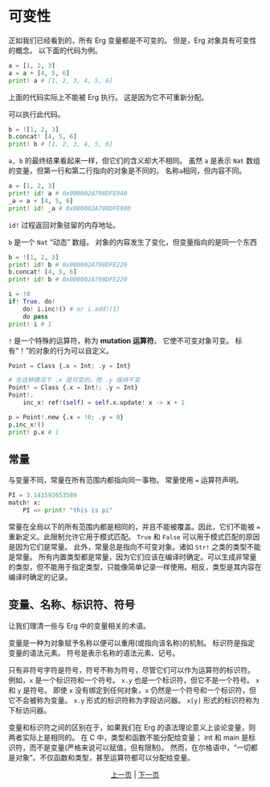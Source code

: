 # 可变性

正如我们已经看到的，所有 Erg 变量都是不可变的。 但是，Erg 对象具有可变性的概念。
以下面的代码为例。

```python
a = [1, 2, 3]
a = a + [4, 5, 6]
print! a # [1, 2, 3, 4, 5, 6]
```

上面的代码实际上不能被 Erg 执行。 这是因为它不可重新分配。

可以执行此代码。

```python
b = ![1, 2, 3]
b.concat! [4, 5, 6]
print! b # [1, 2, 3, 4, 5, 6]
```

`a, b` 的最终结果看起来一样，但它们的含义却大不相同。
虽然 `a` 是表示 `Nat` 数组的变量，但第一行和第二行指向的对象是不同的。 名称`a`相同，但内容不同。

```python
a = [1, 2, 3]
print! id! a # 0x000002A798DFE940
_a = a + [4, 5, 6]
print! id! _a # 0x000002A798DFE980
```

`id!` 过程返回对象驻留的内存地址。

`b` 是一个 `Nat` “动态” 数组。 对象的内容发生了变化，但变量指向的是同一个东西

```python
b = ![1, 2, 3]
print! id! b # 0x000002A798DFE220
b.concat! [4, 5, 6]
print! id! b # 0x000002A798DFE220
```

```python
i = !0
if! True. do!
    do! i.inc!() # or i.add!(1)
    do pass
print! i # 1
```

`!` 是一个特殊的运算符，称为 __mutation 运算符__。 它使不可变对象可变。
标有“！”的对象的行为可以自定义。

```python
Point = Class {.x = Int; .y = Int}

# 在这种情况下 .x 是可变的，而 .y 保持不变
Point! = Class {.x = Int!; .y = Int}
Point!.
    inc_x! ref!(self) = self.x.update! x -> x + 1

p = Point!.new {.x = !0; .y = 0}
p.inc_x!()
print! p.x # 1
```

## 常量

与变量不同，常量在所有范围内都指向同一事物。
常量使用 `=` 运算符声明。

```python
PI = 3.141592653589
match! x:
    PI => print! "this is pi"
```

常量在全局以下的所有范围内都是相同的，并且不能被覆盖。因此，它们不能被 ``=`` 重新定义。此限制允许它用于模式匹配。
`True` 和 `False` 可以用于模式匹配的原因是因为它们是常量。
此外，常量总是指向不可变对象。诸如 `Str!` 之类的类型不能是常量。
所有内置类型都是常量，因为它们应该在编译时确定。可以生成非常量的类型，但不能用于指定类型，只能像简单记录一样使用。相反，类型是其内容在编译时确定的记录。

## 变量、名称、标识符、符号

让我们理清一些与 Erg 中的变量相关的术语。

变量是一种为对象赋予名称以便可以重用(或指向该名称)的机制。
标识符是指定变量的语法元素。
符号是表示名称的语法元素、记号。

只有非符号字符是符号，符号不称为符号，尽管它们可以作为运算符的标识符。
例如，`x` 是一个标识符和一个符号。 `x.y` 也是一个标识符，但它不是一个符号。 `x` 和 `y` 是符号。
即使 `x` 没有绑定到任何对象，`x` 仍然是一个符号和一个标识符，但它不会被称为变量。
`x.y` 形式的标识符称为字段访问器。
`x[y]` 形式的标识符称为下标访问器。

变量和标识符之间的区别在于，如果我们在 Erg 的语法理论意义上谈论变量，则两者实际上是相同的。
在 C 中，类型和函数不能分配给变量； int 和 main 是标识符，而不是变量(严格来说可以赋值，但有限制)。
然而，在尔格语中，“一切都是对象”。不仅函数和类型，甚至运算符都可以分配给变量。

<p align='center'>
    <a href='./16_iterator.md'>上一页</a> | <a href='./18_ownership.md'>下一页</a>
</p>
